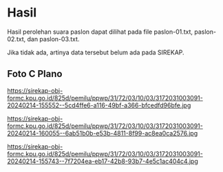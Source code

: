 # Hasil

Hasil perolehan suara paslon dapat dilihat pada file paslon-01.txt, paslon-02.txt, dan paslon-03.txt.

Jika tidak ada, artinya data tersebut belum ada pada SIREKAP.

## Foto C Plano

https://sirekap-obj-formc.kpu.go.id/825d/pemilu/ppwp/31/72/03/10/03/3172031003091-20240214-155552--5cd4ffe6-a116-49bf-a366-bfcedfd96bfe.jpg

https://sirekap-obj-formc.kpu.go.id/825d/pemilu/ppwp/31/72/03/10/03/3172031003091-20240214-160055--6ab51b0b-e53b-4811-8f99-ac8ea0ca2576.jpg

https://sirekap-obj-formc.kpu.go.id/825d/pemilu/ppwp/31/72/03/10/03/3172031003091-20240214-155743--7f7204ea-eb17-42b8-93b7-4e5c1ac404c4.jpg
